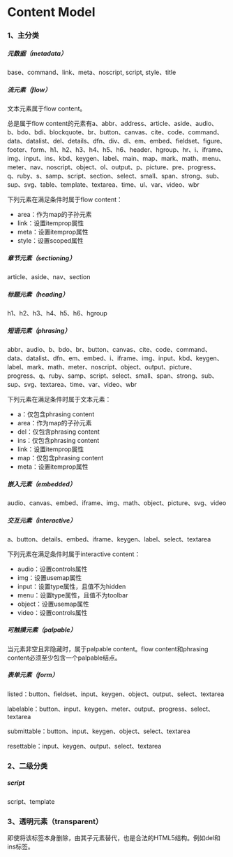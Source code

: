 # Content Model

### 1、主分类

##### 元数据（metadata）

base、command、link、meta、noscript, script, style、title

##### 流元素（flow）

文本元素属于flow content。

总是属于flow content的元素有a、abbr、address、article、aside、audio、b、bdo、bdi、blockquote、br、button、canvas、cite、code、command、data、datalist、del、details、dfn、div、dl、em、embed、fieldset、figure、footer、form、h1、h2、h3、h4、h5、h6、header、hgroup、hr、i、iframe、img、input、ins、kbd、keygen、label、main、map、mark、math、menu、meter、nav、noscript、object、ol、output、p、picture、pre、progress、q、ruby、s、samp、script、section、select、small、span、strong、sub、sup、svg、table、template、textarea、time、ul、var、video、wbr

下列元素在满足条件时属于flow content：
- area：作为map的子孙元素
- link：设置itemprop属性
- meta：设置itemprop属性
- style：设置scoped属性

##### 章节元素（sectioning）

article、aside、nav、section

##### 标题元素（heading）

 h1、h2、h3、h4、h5、h6、hgroup

##### 短语元素（phrasing）

abbr、audio、b、bdo、br、button、canvas、cite、code、command、data、datalist、dfn、em、embed、i、iframe、img、input、kbd、keygen、label、mark、math、meter、noscript、object、output、picture、progress、q、ruby、samp、script、select、small、span、strong、sub、sup、svg、textarea、time、var、video、wbr 

下列元素在满足条件时属于文本元素：
- a：仅包含phrasing content
- area：作为map的子孙元素
- del：仅包含phrasing content
- ins：仅包含phrasing content
- link：设置itemprop属性
- map：仅包含phrasing content
- meta：设置itemprop属性

##### 嵌入元素（embedded）

audio、canvas、embed、iframe、img、math、object、picture、svg、video

##### 交互元素（interactive）

a、button、details、embed、iframe、keygen、label、select、textarea

下列元素在满足条件时属于interactive content：
- audio：设置controls属性
- img：设置usemap属性
- input：设置type属性，且值不为hidden
- menu：设置type属性，且值不为toolbar
- object：设置usemap属性
- video：设置controls属性

##### 可触摸元素（palpable）

当元素非空且非隐藏时，属于palpable content。flow content和phrasing content必须至少包含一个palpable结点。

##### 表单元素（form）

listed：button、fieldset、input、keygen、object、output、select、textarea

labelable：button、input、keygen、meter、output、progress、select、textarea

submittable：button、input、keygen、object、select、textarea

resettable：input、keygen、output、select、textarea

### 2、二级分类

##### script

script、template

### 3、透明元素（transparent）

即使将该标签本身删除，由其子元素替代，也是合法的HTML5结构。例如del和ins标签。